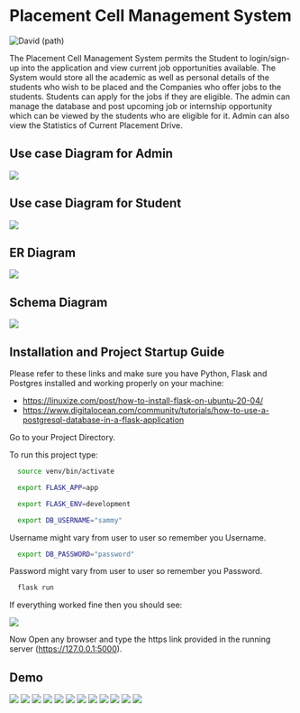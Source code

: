 
# Placement Cell Management System
![David (path)](https://img.shields.io/github/package-json/v/plankanban/planka)  

The Placement Cell Management System permits the Student to login/sign-up into the application and view current job
opportunities available. The System would store all the academic as well as personal details of the
students who wish to be placed and the Companies who offer jobs to the students. Students can
apply for the jobs if they are eligible. The admin can manage the database and post upcoming job or
internship opportunity which can be viewed by the students who are eligible for it. Admin can also
view the Statistics of Current Placement Drive.

## Use case Diagram for Admin

![](https://drive.google.com/uc?export=view&id=1k7Uj3gT8WWLKUqxmDgOpdDFrXL2ONUXG)

## Use case Diagram for Student

![](https://drive.google.com/uc?export=view&id=1WGbVplOH2d4jLUAgo5tU7Then3U5bYUP)

## ER Diagram

![](https://drive.google.com/uc?export=view&id=1OD723ztBDV9PeBr5sL458cqaZXQ_7cXl)

## Schema Diagram

![](https://drive.google.com/uc?export=view&id=19WOQ-9P2KNQTbqCW1lFkDb8B47qaX9uq)



## Installation and Project Startup Guide

Please refer to these links and make sure you have Python, Flask and Postgres installed and working properly on your machine:

* https://linuxize.com/post/how-to-install-flask-on-ubuntu-20-04/
* https://www.digitalocean.com/community/tutorials/how-to-use-a-postgresql-database-in-a-flask-application

Go to your Project Directory.

To run this project type:

```bash
  source venv/bin/activate
```
```bash
  export FLASK_APP=app
```
```bash
  export FLASK_ENV=development
```
```bash
  export DB_USERNAME="sammy"
```
Username might vary from user to user so remember you Username.
```bash
  export DB_PASSWORD="password"
```
Password might vary from user to user so remember you Password.
```bash
  flask run
```
If everything worked fine then you should see:

![](https://drive.google.com/uc?export=view&id=1W1C8ITwn6f7QwhmTXD8mj8n35D6hnq-s)

Now Open any browser and type the https link provided in the running server (https://127.0.0.1:5000).




## Demo

![](https://drive.google.com/uc?export=view&id=1CjfH1l3MMG3K1BJqnLM85uGLQcb3j4Q-)
![](https://drive.google.com/uc?export=view&id=1DIe4-bzPp72ZIffNnjhLkYF7IkrsuPau)
![](https://drive.google.com/uc?export=view&id=18EEVucrqF1S5vap-dCeP_9pmk__KrLxH)
![](https://drive.google.com/uc?export=view&id=11xMqUymGn6-3mkFR0dCudyV4owpEMuU6)
![](https://drive.google.com/uc?export=view&id=1c5NzHFDtbyJMdHLP6g5PYbkk_WSU82qR)
![](https://drive.google.com/uc?export=view&id=1FXl0yPYMTALenTzOTMrDI8-6qHIWTSsO)
![](https://drive.google.com/uc?export=view&id=1d2xDVjl6qpgYDJQMNQp9XSDdWmIwUpZ6)
![](https://drive.google.com/uc?export=view&id=1t_2vrxQAMqZ_RyDZ7twa20QSVdKb2_fg)
![](https://drive.google.com/uc?export=view&id=1dFGMYY2LYGg3KLiWNRBw6DQsPDla8uGN)
![](https://drive.google.com/uc?export=view&id=1BWZKt85bO3BruQRuZ4jRgUc3ElJjGicQ)
![](https://drive.google.com/uc?export=view&id=1jj0OFFE3WoWm4ig4h5tb2NPP14Etln5o)
![](https://drive.google.com/uc?export=view&id=14E8b0Tz0GA5aTwjearsbCkSKQXA2EAD9)


